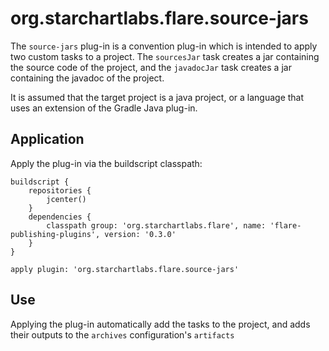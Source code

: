 # org.starchartlabs.flare.source-jars

The `source-jars` plug-in is a convention plug-in which is intended to apply two custom tasks to a project. The `sourcesJar` task creates a jar containing the source code of the project, and the `javadocJar` task creates a jar containing the javadoc of the project.

It is assumed that the target project is a java project, or a language that uses an extension of the Gradle Java plug-in.

## Application

Apply the plug-in via the buildscript classpath:

```
buildscript {
    repositories {
        jcenter()
    }
    dependencies {
        classpath group: 'org.starchartlabs.flare', name: 'flare-publishing-plugins', version: '0.3.0'
    }
}

apply plugin: 'org.starchartlabs.flare.source-jars'
```

## Use

Applying the plug-in automatically add the tasks to the project, and adds their outputs to the `archives` configuration's `artifacts`
